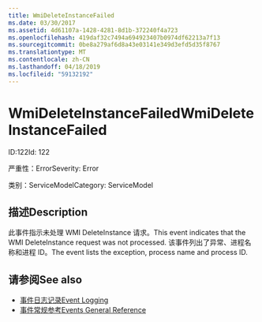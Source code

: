 ```yaml
---
title: WmiDeleteInstanceFailed
ms.date: 03/30/2017
ms.assetid: 4d61107a-1428-4281-8d1b-372240f4a723
ms.openlocfilehash: 419daf32c7494a694923407b0974df62213a7f13
ms.sourcegitcommit: 0be8a279af6d8a43e03141e349d3efd5d35f8767
ms.translationtype: MT
ms.contentlocale: zh-CN
ms.lasthandoff: 04/18/2019
ms.locfileid: "59132192"
---
```

# <a name="wmideleteinstancefailed"></a><span data-ttu-id="728b2-102">WmiDeleteInstanceFailed</span><span class="sxs-lookup"><span data-stu-id="728b2-102">WmiDeleteInstanceFailed</span></span>
<span data-ttu-id="728b2-103">ID:122</span><span class="sxs-lookup"><span data-stu-id="728b2-103">Id: 122</span></span>  
  
 <span data-ttu-id="728b2-104">严重性：Error</span><span class="sxs-lookup"><span data-stu-id="728b2-104">Severity: Error</span></span>  
  
 <span data-ttu-id="728b2-105">类别：ServiceModel</span><span class="sxs-lookup"><span data-stu-id="728b2-105">Category: ServiceModel</span></span>  
  
## <a name="description"></a><span data-ttu-id="728b2-106">描述</span><span class="sxs-lookup"><span data-stu-id="728b2-106">Description</span></span>  
 <span data-ttu-id="728b2-107">此事件指示未处理 WMI DeleteInstance 请求。</span><span class="sxs-lookup"><span data-stu-id="728b2-107">This event indicates that the WMI DeleteInstance request was not processed.</span></span> <span data-ttu-id="728b2-108">该事件列出了异常、进程名称和进程 ID。</span><span class="sxs-lookup"><span data-stu-id="728b2-108">The event lists the exception, process name and process ID.</span></span>  
  
## <a name="see-also"></a><span data-ttu-id="728b2-109">请参阅</span><span class="sxs-lookup"><span data-stu-id="728b2-109">See also</span></span>

- [<span data-ttu-id="728b2-110">事件日志记录</span><span class="sxs-lookup"><span data-stu-id="728b2-110">Event Logging</span></span>](../../../../../docs/framework/wcf/diagnostics/event-logging/index.md)
- [<span data-ttu-id="728b2-111">事件常规参考</span><span class="sxs-lookup"><span data-stu-id="728b2-111">Events General Reference</span></span>](../../../../../docs/framework/wcf/diagnostics/event-logging/events-general-reference.md)
